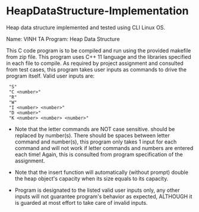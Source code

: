 # HeapDataStructure-Implementation
Heap data structure implemented and tested using CLI Linux OS.


Name: VINH TA
Program: Heap Data Structure

This C code program is to be compiled and run using the provided makefile from zip file. This program uses C++ 11 language and the libraries specified in each file to compile. As required by project assignment and consulted from test cases, this program takes user inputs as commands to drive the program itself. Valid user inputs are:

     "S"
     "C <number>"
     "R"
     "W"
     "I <number> <number>"
     "D <number>"
     "K <number> <number> <number>"

 * Note that the letter commands are NOT case sensitive. <number> should be replaced by number(s). There should be spaces between letter command and number(s), this program only takes 1 input for each command and will not work if letter commands and numbers are entered each time! Again, this is consulted from program specification of the assignment.

 * Note that the insert function will automatically (without prompt) double the heap object's capacity when its size equals to its capacity.

 * Program is designated to the listed valid user inputs only, any other inputs will not guarantee program's behavior as expected, ALTHOUGH it is guarded at most effort to take care of invalid inputs.
